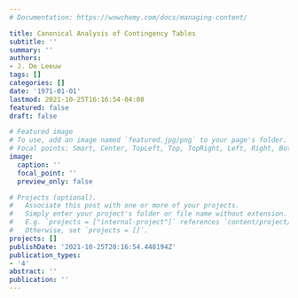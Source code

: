 ```yaml
---
# Documentation: https://wowchemy.com/docs/managing-content/

title: Canonical Analysis of Contingency Tables
subtitle: ''
summary: ''
authors:
- J. De Leeuw
tags: []
categories: []
date: '1971-01-01'
lastmod: 2021-10-25T16:16:54-04:00
featured: false
draft: false

# Featured image
# To use, add an image named `featured.jpg/png` to your page's folder.
# Focal points: Smart, Center, TopLeft, Top, TopRight, Left, Right, BottomLeft, Bottom, BottomRight.
image:
  caption: ''
  focal_point: ''
  preview_only: false

# Projects (optional).
#   Associate this post with one or more of your projects.
#   Simply enter your project's folder or file name without extension.
#   E.g. `projects = ["internal-project"]` references `content/project/deep-learning/index.md`.
#   Otherwise, set `projects = []`.
projects: []
publishDate: '2021-10-25T20:16:54.448194Z'
publication_types:
- '4'
abstract: ''
publication: ''
---
```

